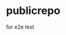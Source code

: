 # publicrepo
for e2e test
















































































































































































































































































































































































































































































































































































































































































































































































































































































































































































































































































































































































































